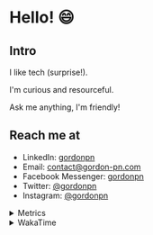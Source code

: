 # Hello! 😄

## Intro

I like tech (surprise!).

I'm curious and resourceful.

Ask me anything, I'm friendly!

## Reach me at

- LinkedIn: [gordonpn](https://www.linkedin.com/in/gordonpn/)
- Email: [contact@gordon-pn.com](mailto:contact@gordon-pn.com)
- Facebook Messenger: [gordonpn](https://www.messenger.com/t/Gordonpn)
- Twitter: [@gordonpn](https://twitter.com/Gordonpn)
- Instagram: [@gordonpn](https://www.instagram.com/gordonpn/)

<details>
  <summary>Metrics</summary>

  <img align="center" src="https://github.com/gordonpn/gordonpn/blob/master/github-metrics.svg" alt="GitHub Metrics">

</details>

<details>
  <summary>WakaTime</summary>

  <!--START_SECTION:waka-->
**I'm an Early 🐤** 

```text
🌞 Morning                2662 commits        ████░░░░░░░░░░░░░░░░░░░░░   17.93 % 
🌆 Daytime                5873 commits        ██████████░░░░░░░░░░░░░░░   39.55 % 
🌃 Evening                6123 commits        ██████████░░░░░░░░░░░░░░░   41.23 % 
🌙 Night                  192 commits         ░░░░░░░░░░░░░░░░░░░░░░░░░   01.29 % 
```
📅 **I'm Most Productive on Sunday** 

```text
Monday                   2171 commits        ████░░░░░░░░░░░░░░░░░░░░░   14.62 % 
Tuesday                  2143 commits        ████░░░░░░░░░░░░░░░░░░░░░   14.43 % 
Wednesday                2315 commits        ████░░░░░░░░░░░░░░░░░░░░░   15.59 % 
Thursday                 2248 commits        ████░░░░░░░░░░░░░░░░░░░░░   15.14 % 
Friday                   1419 commits        ██░░░░░░░░░░░░░░░░░░░░░░░   09.56 % 
Saturday                 1903 commits        ███░░░░░░░░░░░░░░░░░░░░░░   12.81 % 
Sunday                   2651 commits        ████░░░░░░░░░░░░░░░░░░░░░   17.85 % 
```


📊 **This Week I Spent My Time On** 

```text
💬 Programming Languages: 
Java                     14 hrs 25 mins      ███████████████░░░░░░░░░░   61.53 % 
ERB                      2 hrs 39 mins       ███░░░░░░░░░░░░░░░░░░░░░░   11.31 % 
TypeScript               1 hr 51 mins        ██░░░░░░░░░░░░░░░░░░░░░░░   07.93 % 
XML                      1 hr 39 mins        ██░░░░░░░░░░░░░░░░░░░░░░░   07.06 % 
Ruby                     42 mins             █░░░░░░░░░░░░░░░░░░░░░░░░   03.02 % 

🔥 Editors: 
IntelliJ                 23 hrs 18 mins      █████████████████████████   99.40 % 
VS Code                  8 mins              ░░░░░░░░░░░░░░░░░░░░░░░░░   00.60 % 
```


 Last Updated on 16/05/2023 16:26:29 UTC
<!--END_SECTION:waka-->
</details>
